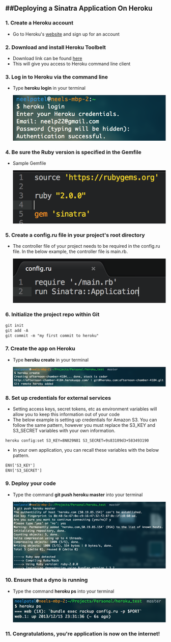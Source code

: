 ##Deploying a Sinatra Application On Heroku
---
### 1. Create a Heroku account
 - Go to Heroku's [website](www.heroku.com) and sign up for an account
 
### 2. Download and install Heroku Toolbelt
 - Download link can be found [here](https://toolbelt.heroku.com)
 - This will give you access to Heroku command line client 
 
### 3. Log in to Heroku via the command line
- Type **heroku login** in your terminal

   ![login](./login.png)      

### 4. Be sure the Ruby version is specified in the Gemfile
- Sample Gemfile
   
   ![gemfile](./sample_gemfile.png)  

### 5. Create a config.ru file in your project's root directory 
- The controller file of your project needs to be required in the config.ru file.  In the below example, the controller file is main.rb. 

   ![configru](./configru.png)

### 6. Initialize the project repo within Git
```
git init
git add -A
git commit -m "my first commit to heroku"
```
### 7. Create the app on Heroku
- Type **heroku create** in your terminal

   ![create](./create.png)

### 8.  Set up credentials for external services 
- Setting access keys, secret tokens, etc as environment variables will allow you to keep this information out of your code
- The below example is setting up credentials for Amazon S3.  You can follow the same pattern, however you must replace the S3_KEY and S3_SECRET variables with your own information.  

```
heroku config:set S3_KEY=8N029N81 S3_SECRET=9s83109d3+583493190
```

- In your own application, you can recall these variables with the below pattern.

```
ENV['S3_KEY']
ENV['S3_SECRET']
```

### 9. Deploy your code 
- Type the command **git push heroku master** into your terminal

   ![deploy](./deploy.png)

### 10. Ensure that a dyno is running
- Type the command **heroku ps** into your terminal

   ![dyno](./dyno.png)

### 11. Congratulations, you're application is now on the internet!